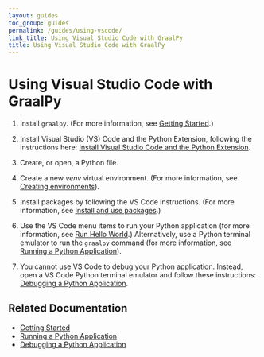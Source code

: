 ```yaml
---
layout: guides
toc_group: guides
permalink: /guides/using-vscode/
link_title: Using Visual Studio Code with GraalPy
title: Using Visual Studio Code with GraalPy
---
```


# Using Visual Studio Code with GraalPy

1. Install `graalpy`. 
(For more information, see [Getting Started](/getting_started/).)

2. Install Visual Studio (VS) Code and the Python Extension, following the instructions here: [Install Visual Studio Code and the Python Extension](https://code.visualstudio.com/docs/python/python-tutorial#_install-visual-studio-code-and-the-python-extension).

3. Create, or open, a Python file.

4. Create a new _venv_ virtual environment.
(For more information, see [Creating environments](https://code.visualstudio.com/docs/python/environments#_creating-environments)).

5. Install packages by following the VS Code instructions.
(For more information, see [Install and use packages](https://code.visualstudio.com/docs/python/python-tutorial#_install-and-use-packages).)

6. Use the VS Code menu items to run your Python application (for more information, see [Run Hello World](https://code.visualstudio.com/docs/python/python-tutorial#_run-hello-world).)
Alternatively, use a Python terminal emulator to run the `graalpy` command (for more information, see [Running a Python Application](/guides/running_a_python_application/)).

7. You cannot use VS Code to debug your Python application.
Instead, open a VS Code Python terminal emulator and follow these instructions: [Debugging a Python Application](/guides/debugging_a_python_application/).

## Related Documentation
* [Getting Started](/getting_started/)
* [Running a Python Application](/guides/running_a_python_application/)
* [Debugging a Python Application](/guides/debugging_a_python_application/)